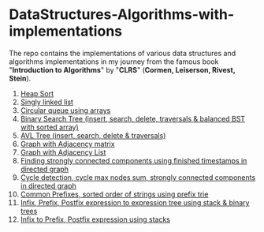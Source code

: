 # DataStructures-Algorithms-with-implementations
The repo contains the implementations of various data structures and algorithms implementations in my journey from the famous book "**Introduction to Algorithms**" by "**CLRS**" (**Cormen, Leiserson, Rivest, Stein**).
1. <a href="https://ideone.com/bDpFMw">Heap Sort</a>
2. <a href="https://workat.tech/codes/u3kga6k1">Singly linked list</a>
3. <a href="https://ideone.com/r6iZfI">Circular queue using arrays</a>
4. <a href="https://ideone.com/AxYbv4">Binary Search Tree (insert, search, delete, traversals & balanced BST with sorted array)</a>
5. <a href="https://ideone.com/gnRXTc">AVL Tree (insert, search, delete & traversals)</a>
6. <a href="https://ideone.com/1paItO">Graph with Adjacency matrix</a>
7. <a href="https://ideone.com/CcvSqG">Graph with Adjacency List</a>
8. <a href="https://ideone.com/bivKi0">Finding strongly connected components using finished timestamps in directed graph</a>
9. <a href="https://ideone.com/LHHzzY">Cycle detection, cycle max nodes sum, strongly connected components in directed graph</a>
10. <a href="https://ideone.com/e8ZWBO">Common Prefixes, sorted order of strings using prefix trie</a>
11. <a href="https://ideone.com/45LIh1">Infix, Prefix, Postfix expression to expression tree using stack & binary trees</a>
12. <a href="https://ideone.com/mtwH5r">Infix to Prefix, Postfix expression using stacks</a>
